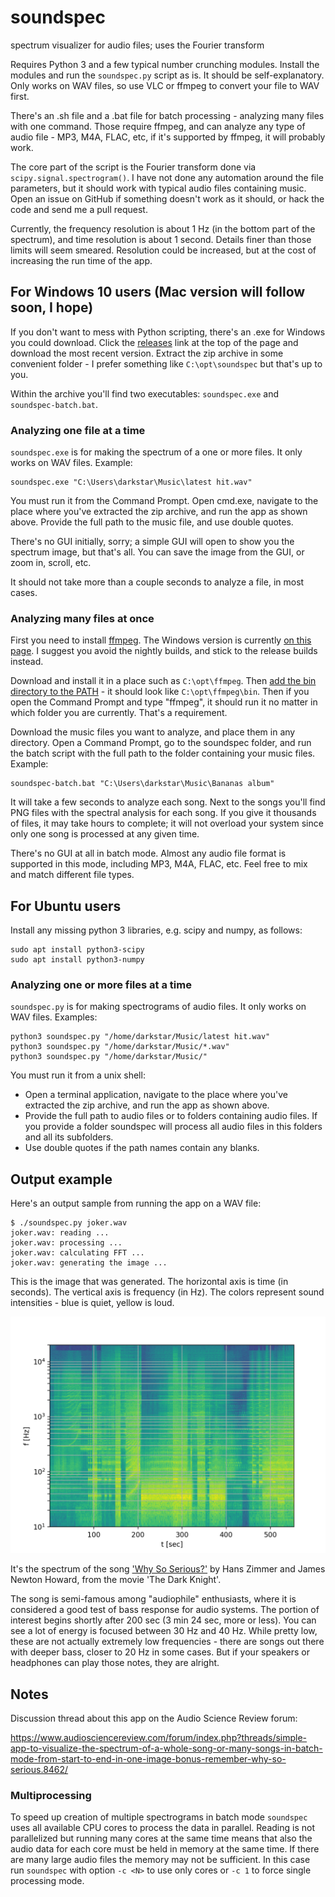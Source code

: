 # soundspec
spectrum visualizer for audio files; uses the Fourier transform

Requires Python 3 and a few typical number crunching modules. Install the modules and run the `soundspec.py` script as is. It should be self-explanatory. Only works on WAV files, so use VLC or ffmpeg to convert your file to WAV first.

There's an .sh file and a .bat file for batch processing - analyzing many files with one command. Those require ffmpeg, and can analyze any type of audio file - MP3, M4A, FLAC, etc, if it's supported by ffmpeg, it will probably work.

The core part of the script is the Fourier transform done via `scipy.signal.spectrogram()`. I have not done any automation around the file parameters, but it should work with typical audio files containing music. Open an issue on GitHub if something doesn't work as it should, or hack the code and send me a pull request.

Currently, the frequency resolution is about 1 Hz (in the bottom part of the spectrum), and time resolution is about 1 second. Details finer than those limits will seem smeared. Resolution could be increased, but at the cost of increasing the run time of the app.

## For Windows 10 users (Mac version will follow soon, I hope)

If you don't want to mess with Python scripting, there's an .exe for Windows you could download. Click the [releases](https://github.com/FlorinAndrei/soundspec/releases) link at the top of the page and download the most recent version. Extract the zip archive in some convenient folder - I prefer something like `C:\opt\soundspec` but that's up to you.

Within the archive you'll find two executables: `soundspec.exe` and `soundspec-batch.bat`.

### Analyzing one file at a time

`soundspec.exe` is for making the spectrum of a one or more files. It only works on WAV files. Example:

```
soundspec.exe "C:\Users\darkstar\Music\latest hit.wav"
```

You must run it from the Command Prompt. Open cmd.exe, navigate to the place where you've extracted the zip archive, and run the app as shown above. Provide the full path to the music file, and use double quotes.

There's no GUI initially, sorry; a simple GUI will open to show you the spectrum image, but that's all. You can save the image from the GUI, or zoom in, scroll, etc.

It should not take more than a couple seconds to analyze a file, in most cases.

### Analyzing many files at once

First you need to install [ffmpeg](https://ffmpeg.org/). The Windows version is currently [on this page](https://ffmpeg.zeranoe.com/builds/). I suggest you avoid the nightly builds, and stick to the release builds instead.

Download and install it in a place such as `C:\opt\ffmpeg`. Then [add the bin directory to the PATH](https://helpdeskgeek.com/windows-10/add-windows-path-environment-variable/) - it should look like `C:\opt\ffmpeg\bin`. Then if you open the Command Prompt and type "ffmpeg", it should run it no matter in which folder you are currently. That's a requirement.

Download the music files you want to analyze, and place them in any directory. Open a Command Prompt, go to the soundspec folder, and run the batch script with the full path to the folder containing your music files. Example:

```
soundspec-batch.bat "C:\Users\darkstar\Music\Bananas album"
```

It will take a few seconds to analyze each song. Next to the songs you'll find PNG files with the spectral analysis for each song. If you give it thousands of files, it may take hours to complete; it will not overload your system since only one song is processed at any given time.

There's no GUI at all in batch mode. Almost any audio file format is supported in this mode, including MP3, M4A, FLAC, etc. Feel free to mix and match different file types.

## For Ubuntu users

Install any missing python 3 libraries, e.g. scipy and numpy, as follows:

```
sudo apt install python3-scipy
sudo apt install python3-numpy
```

### Analyzing one or more files at a time

`soundspec.py` is for making spectrograms of audio files. It only works on WAV files. Examples:

```
python3 soundspec.py "/home/darkstar/Music/latest hit.wav"
python3 soundspec.py "/home/darkstar/Music/*.wav"
python3 soundspec.py "/home/darkstar/Music/"
```

You must run it from a unix shell:
- Open a terminal application, navigate to the place where you've extracted the zip archive, and run the app as shown above. 
- Provide the full path to audio files or to folders containing audio files. If you provide a folder soundspec will process all audio files in this folders and all its subfolders.
- Use double quotes if the path names contain any blanks.



## Output example
Here's an output sample from running the app on a WAV file:

```
$ ./soundspec.py joker.wav 
joker.wav: reading ...
joker.wav: processing ...
joker.wav: calculating FFT ...
joker.wav: generating the image ...
```

This is the image that was generated. The horizontal axis is time (in seconds). The vertical axis is frequency (in Hz). The colors represent sound intensities - blue is quiet, yellow is loud.

![joker.png](joker.png)

It's the spectrum of the song ['Why So Serious?'](https://www.youtube.com/watch?v=1zyhQjJ5UgY) by Hans Zimmer and James Newton Howard, from the movie 'The Dark Knight'.

The song is semi-famous among "audiophile" enthusiasts, where it is considered a good test of bass response for audio systems. The portion of interest begins shortly after 200 sec (3 min 24 sec, more or less). You can see a lot of energy is focused between 30 Hz and 40 Hz. While pretty low, these are not actually extremely low frequencies - there are songs out there with deeper bass, closer to 20 Hz in some cases. But if your speakers or headphones can play those notes, they are alright.

## Notes

Discussion thread about this app on the Audio Science Review forum:

https://www.audiosciencereview.com/forum/index.php?threads/simple-app-to-visualize-the-spectrum-of-a-whole-song-or-many-songs-in-batch-mode-from-start-to-end-in-one-image-bonus-remember-why-so-serious.8462/

### Multiprocessing

To speed up creation of multiple spectrograms in batch mode `soundspec` uses all available CPU cores to process the data in parallel. Reading is not parallelized but running many cores at the same time means that also the audio data for each core must be held in memory at the same time. If there are many large audio files the memory may not be sufficient. In this case run `soundspec` with option `-c <N>` to use only <N> cores or `-c 1` to force single processing mode.
